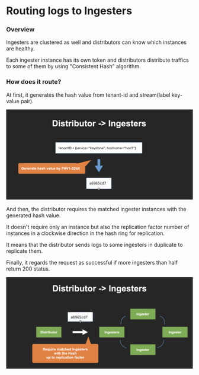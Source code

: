# Routing logs to Ingesters

### Overview

Ingesters are clustered as well and distributors can know which instances are healthy.

Each ingester instance has its own token and distributors distribute traffics to some of them by using "Consistent Hash" algorithm.

### How does it route?

At first, it generates the hash value from tenant-id and stream(label key-value pair).

![](<../.gitbook/assets/image (5).png>)

And then, the distributor requires the matched ingester instances with the generated hash value.

It doesn't require only an instance but also the replication factor number of instances in a clockwise direction in the hash ring for replication.

It means that the distributor sends logs to some ingesters in duplicate to replicate them.

Finally, it regards the request as successful if more ingesters than half return 200 status.

![](<../.gitbook/assets/image (8).png>)
